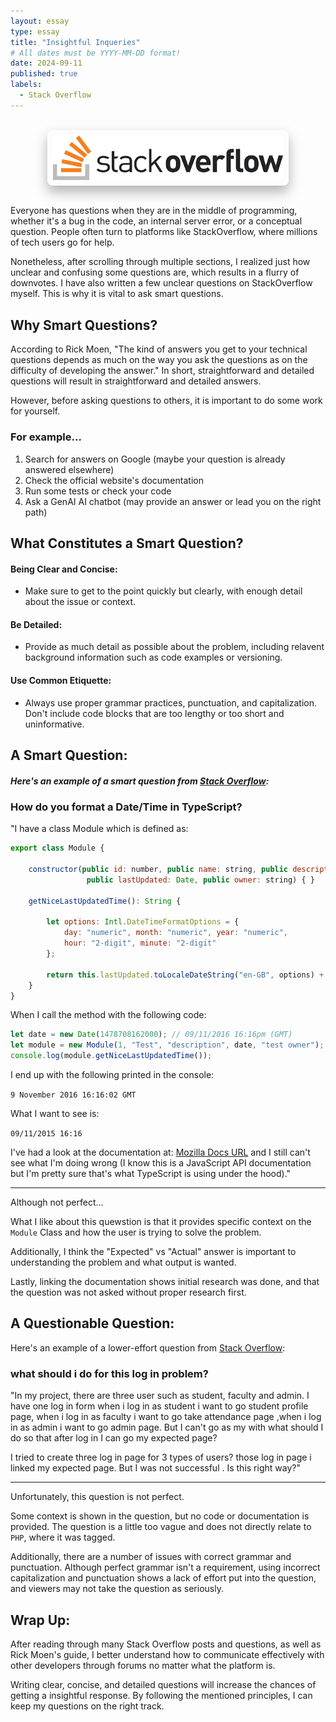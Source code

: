 ```yaml
---
layout: essay
type: essay
title: "Insightful Inqueries"
# All dates must be YYYY-MM-DD format!
date: 2024-09-11
published: true
labels:
  - Stack Overflow
---
```


<style>
    .img {
        max-width: 73%;
        height: auto;
        display: block;
        margin: 0 auto;
        padding: 9px;
        border-radius: 8px;
        box-shadow: 0px 10px 20px rgba(0, 0, 0, 0.3);
    }
</style>

<br>

<img class="img" src="../img/stackoverflow/stackoverflow.png">

<br>
 
Everyone has questions when they are in the middle of programming, whether it's a bug in the code, an internal server error, or a conceptual question. People often turn to platforms like StackOverflow, where millions of tech users go for help. 

Nonetheless, after scrolling through multiple sections, I realized just how unclear and confusing some questions are, which results in a flurry of downvotes. I have also written a few unclear questions on StackOverflow myself. This is why it is vital to ask smart questions. 

## Why Smart Questions?

According to Rick Moen, "The kind of answers you get to your technical questions depends as much on the way you ask the questions as on the difficulty of developing the answer." In short, straightforward and detailed questions will result in straightforward and detailed answers. 

However, before asking questions to others, it is important to do some work for yourself. 

### For example...
1. Search for answers on Google (maybe your question is already answered elsewhere)
2. Check the official website's documentation
3. Run some tests or check your code
4. Ask a GenAI AI chatbot (may provide an answer or lead you on the right path)

## What Constitutes a Smart Question?

#### Being Clear and Concise:

- Make sure to get to the point quickly but clearly, with enough detail about the issue or context.

#### Be Detailed:

- Provide as much detail as possible about the problem, including relavent background information such as code examples or versioning.

#### Use Common Etiquette:

- Always use proper grammar practices, punctuation, and capitalization. Don't include code blocks that are too lengthy or too short and uninformative.

## A Smart Question:

##### Here's an example of a smart question from [Stack Overflow](https://stackoverflow.com/questions/40526102/how-do-you-format-a-date-time-in-typescript):

### How do you format a Date/Time in TypeScript?

"I have a class Module which is defined as:

```js
export class Module {

    constructor(public id: number, public name: string, public description: string, 
                 public lastUpdated: Date, public owner: string) { }

    getNiceLastUpdatedTime(): String {

        let options: Intl.DateTimeFormatOptions = {
            day: "numeric", month: "numeric", year: "numeric",
            hour: "2-digit", minute: "2-digit"
        };

        return this.lastUpdated.toLocaleDateString("en-GB", options) + " " + this.lastUpdated.toLocaleTimeString("en-GB", options);
    }
}
```

When I call the method with the following code:

```js
let date = new Date(1478708162000); // 09/11/2016 16:16pm (GMT)
let module = new Module(1, "Test", "description", date, "test owner");
console.log(module.getNiceLastUpdatedTime());
```

I end up with the following printed in the console:

```9 November 2016 16:16:02 GMT```


What I want to see is:

```09/11/2015 16:16```

I've had a look at the documentation at: [Mozilla Docs URL](https://developer.mozilla.org/en-US/docs/Web/JavaScript/Reference/Global_Objects/Date/toLocaleDateString) and I still can't see what I'm doing wrong (I know this is a JavaScript API documentation but I'm pretty sure that's what TypeScript is using under the hood)."

___


Although not perfect...

What I like about this quewstion is that it provides specific context on the ```Module``` Class and how the user is trying to solve the problem. 

Additionally, I think the "Expected" vs "Actual" answer is important to understanding the problem and what output is wanted. 

Lastly, linking the documentation shows initial research was done, and that the question was not asked without proper research first.


## A Questionable Question:

Here's an example of a lower-effort question from [Stack Overflow](https://stackoverflow.com/questions/78971181/what-should-i-do-for-this-log-in-problem):

### what should i do for this log in problem?

"In my project, there are three user such as student, faculty and admin. I have one log in form when i log in as student i want to go student profile page, when i log in as faculty i want to go take attendance page ,when i log in as admin i want to go admin page. But I can't go as my with what should I do so that after log in I can go my expected page?

I tried to create three log in page for 3 types of users? those log in page i linked my expected page. But I was not successful . Is this right way?"

___


Unfortunately, this question is not perfect.

Some context is shown in the question, but no code or documentation is provided. The question is a little too vague and does not directly relate to ```PHP```, where it was tagged. 

Additionally, there are a number of issues with correct grammar and punctuation. Although perfect grammar isn't a requirement, using incorrect capitalization and punctuation shows a lack of effort put into the question, and viewers may not take the question as seriously.


## Wrap Up:

After reading through many Stack Overflow posts and questions, as well as Rick Moen's guide, I better understand how to communicate effectively with other developers through forums no matter what the platform is.

Writing clear, concise, and detailed questions will increase the chances of getting a insightful response. By following the mentioned principles, I can keep my questions on the right track.

